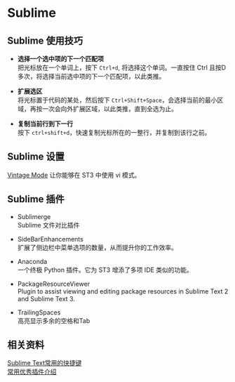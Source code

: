 
# Sublime

## Sublime 使用技巧

* **选择一个选中项的下一个匹配项**   
把光标放在一个单词上，按下 <code>Ctrl+d</code>, 将选择这个单词。一直按住 Ctrl 且按D多次，将选择当前选中项的下一个匹配项，以此类推。


* **扩展选区**     
将光标置于代码的某处，然后按下 <code>Ctrl+Shift+Space</code>，会选择当前的最小区域，再按一次会向外扩展区域，以此类推，直到全选为止。

* **复制当前行到下一行**     
 按下 <code>ctrl+shift+d</code>，快速复制光标所在的一整行，并复制到该行之前。


## Sublime 设置  

[Vintage Mode](http://www.sublimetext.com/docs/3/vintage.html) 让你能够在 ST3 中使用 vi 模式。

## Sublime 插件  

* Sublimerge   
Sublime 文件对比插件

* SideBarEnhancements    
扩展了侧边栏中菜单选项的数量，从而提升你的工作效率。  

* Anaconda    
一个终极 Python 插件。它为 ST3 增添了多项 IDE 类似的功能。  

* PackageResourceViewer    
Plugin to assist viewing and editing package resources in Sublime Text 2 and Sublime Text 3. 

* TrailingSpaces    
高亮显示多余的空格和Tab



## 相关资料
[Sublime Text常用的快捷键](http://blog.jobbole.com/82527/)    
[常用优秀插件介绍](http://www.cnblogs.com/hykun/p/sublimeText3.html)    


